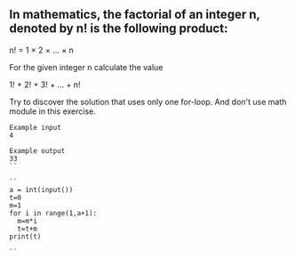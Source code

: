 ## In mathematics, the factorial of an integer n, denoted by n! is the following product:

n! = 1 × 2 × … × n

For the given integer n calculate the value 

1! + 2! + 3! + ... + n!

Try to discover the solution that uses only one for-loop. And don't use math module in this exercise.

````
Example input
4

Example output
33
``

``
a = int(input())
t=0
m=1
for i in range(1,a+1):
  m=m*i
  t=t+m
print(t)

``
